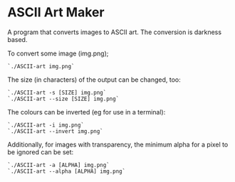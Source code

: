 

ASCII Art Maker
===============


A program that converts images to ASCII art. The conversion is darkness based.


To convert some image (img.png);

    `./ASCII-art img.png`


The size (in characters) of the output can be changed, too:

    `./ASCII-art -s [SIZE] img.png`
    `./ASCII-art --size [SIZE] img.png`


The colours can be inverted (eg for use in a terminal):

    `./ASCII-art -i img.png`
    `./ASCII-art --invert img.png`

Additionally, for images with transparency, the minimum alpha for a pixel to be ignored can be set:

    `./ASCII-art -a [ALPHA] img.png`
    `./ASCII-art --alpha [ALPHA] img.png`

